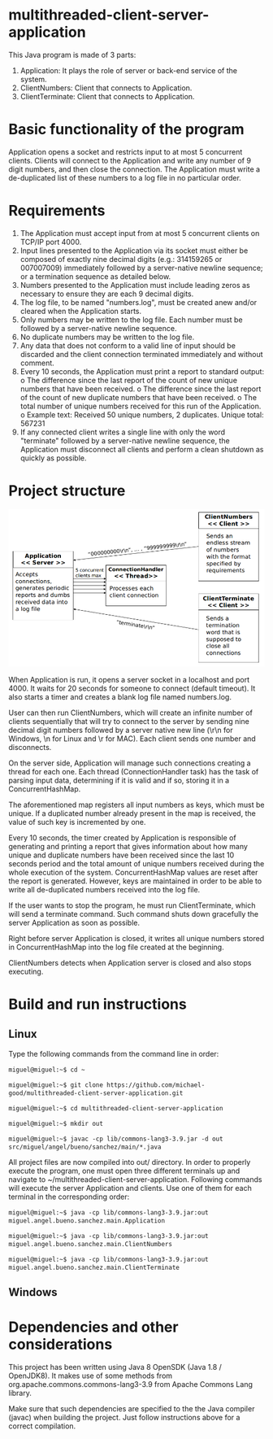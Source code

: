 # multithreaded-client-server-application
This Java program is made of 3 parts:
  1. Application: It plays the role of server or back-end service of the system.
  2. ClientNumbers: Client that connects to Application.
  3. ClientTerminate: Client that connects to Application.
  
# Basic functionality of the program
Application opens a socket and restricts input to at most 5 concurrent
clients. Clients will connect to the Application and write any number of 9 digit
numbers, and then close the connection. The Application must write a de-duplicated
list of these numbers to a log file in no particular order.

# Requirements
1. The Application must accept input from at most 5 concurrent clients on
TCP/IP port 4000.
2. Input lines presented to the Application via its socket must either be
composed of exactly nine decimal digits (e.g.: 314159265 or 007007009)
immediately followed by a server-native newline sequence; or a termination
sequence as detailed below.
3. Numbers presented to the Application must include leading zeros as
necessary to ensure they are each 9 decimal digits.
4. The log file, to be named "numbers.log", must be created anew and/or
cleared when the Application starts.
5. Only numbers may be written to the log file. Each number must be followed
by a server-native newline sequence.
6. No duplicate numbers may be written to the log file.
7. Any data that does not conform to a valid line of input should be discarded
and the client connection terminated immediately and without comment.
8. Every 10 seconds, the Application must print a report to standard output:
o The difference since the last report of the count of new unique
numbers that have been received.
o The difference since the last report of the count of new duplicate
numbers that have been received.
o The total number of unique numbers received for this run of the
Application.
o Example text: Received 50 unique numbers, 2 duplicates. Unique
total: 567231
9. If any connected client writes a single line with only the word "terminate"
followed by a server-native newline sequence, the Application must
disconnect all clients and perform a clean shutdown as quickly as possible.

# Project structure

![alt text](/docs/classes-scheme.png)

When Application is run, it opens a server socket in a localhost and port 4000. It waits for 20 seconds for someone to connect (default timeout). It also starts a timer
and creates a blank log file named numbers.log.

User can then run ClientNumbers, which will create an infinite number of clients sequentially that will try to connect to the server by sending 
nine decimal digit numbers followed by a server native new line (\r\n for Windows, \n for Linux and \r for MAC). Each client sends one number and disconnects.

On the server side, Application will manage such connections creating a thread for each one. Each thread (ConnectionHandler task) has the task of parsing input data,
determining if it is valid and if so, storing it in a ConcurrentHashMap. 

The aforementioned map registers all input numbers as keys, which must be unique. If a duplicated number already present in the map is received, the value of such key is incremented by one.

Every 10 seconds, the timer created by Application is responsible of generating and printing a report that gives information about how many unique and duplicate numbers have been received
since the last 10 seconds period and the total amount of unique numbers received during the whole execution of the system. ConcurrentHashMap values are reset after the report is generated. However,
keys are maintained in order to be able to write all de-duplicated numbers received into the log file.

If the user wants to stop the program, he must run ClientTerminate, which will send a terminate command. Such command shuts down gracefully the server Application as soon as possible.

Right before server Application is closed, it writes all unique numbers stored in ConcurrentHashMap into the log file created at the beginning.

ClientNumbers detects when Application server is closed and also stops executing.


# Build and run instructions
## Linux
Type the following commands from the command line in order:

```console
miguel@miguel:~$ cd ~
```
```console
miguel@miguel:~$ git clone https://github.com/michael-good/multithreaded-client-server-application.git
```
```console
miguel@miguel:~$ cd multithreaded-client-server-application
```
```console
miguel@miguel:~$ mkdir out
```
```console
miguel@miguel:~$ javac -cp lib/commons-lang3-3.9.jar -d out src/miguel/angel/bueno/sanchez/main/*.java
```

All project files are now compiled into out/ directory.
In order to properly execute the program, one must open three different terminals up and navigate to ~/multithreaded-client-server-application.
Following commands will execute the server Application and clients. Use one of them for each terminal in the corresponding order:

```console
miguel@miguel:~$ java -cp lib/commons-lang3-3.9.jar:out miguel.angel.bueno.sanchez.main.Application
```
```console
miguel@miguel:~$ java -cp lib/commons-lang3-3.9.jar:out miguel.angel.bueno.sanchez.main.ClientNumbers
```
```console
miguel@miguel:~$ java -cp lib/commons-lang3-3.9.jar:out miguel.angel.bueno.sanchez.main.ClientTerminate
```

## Windows

# Dependencies and other considerations
This project has been written using Java 8 OpenSDK (Java 1.8 / OpenJDK8).
It makes use of some methods from org.apache.commons.commons-lang3-3.9 from Apache Commons Lang library. 

Make sure that such dependencies are specified to the the Java compiler (javac) when building the project. Just follow instructions above for a correct compilation.

